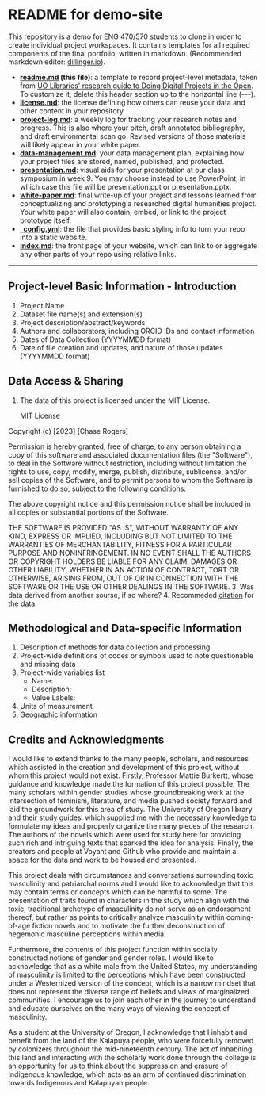 # README for demo-site

This repository is a demo for ENG 470/570 students to clone in order to create individual project workspaces. It contains templates for all required components of the final portfolio, written in markdown. (Recommended markdown editor: [dillinger.io](https://dillinger.io/)). 

- **[readme.md](readme.md) (this file)**: a template to record project-level metadata, taken from [UO Libraries' research guide to Doing Digital Projects in the Open](https://researchguides.uoregon.edu/doingdigitalprojectsintheopen/workshop2). To customize it, delete this header section up to the horizontal line (---).
- **[license.md](license.md)**: the license defining how others can reuse your data and other content in your repository.
- **[project-log.md](project-log.md)**: a weekly log for tracking your research notes and progress. This is also where your pitch, draft annotated bibliography, and draft environmental scan go. Revised versions of those materials will likely appear in your white paper.
- **[data-management.md](data-management-plan.md)**: your data management plan, explaining how your project files are stored, named, published, and protected. 
- **[presentation.md](presentation.md)**: visual aids for your presentation at our class symposium in week 9. You may choose instead to use PowerPoint, in which case this file will be presentation.ppt or presentation.pptx.
- **[white-paper.md](white-paper.md)**: final write-up of your project and lessons learned from conceptualizing and prototyping a researched digital humanities project. Your white paper will also contain, embed, or link to the project prototype itself.
- **[_config.yml](_config.yml)**: the file that provides basic styling info to turn your repo into a static website. 
- **[index.md](index.md)**: the front page of your website, which can link to or aggregate any other parts of your repo using relative links.  

---

## Project-level Basic Information - Introduction 

1. Project Name
2. Dataset file name(s) and extension(s)
3. Project description/abstract/keywords
4. Authors and collaborators, including ORCID IDs and contact information
5. Dates of Data Collection (YYYYMMDD format)
6. Date of file creation and updates, and nature of those updates (YYYYMMDD format)

## Data Access & Sharing
1. The data of this project is licensed under the MIT License.

    MIT License

Copyright (c) [2023] [Chase Rogers]

Permission is hereby granted, free of charge, to any person obtaining a copy
of this software and associated documentation files (the "Software"), to deal
in the Software without restriction, including without limitation the rights
to use, copy, modify, merge, publish, distribute, sublicense, and/or sell
copies of the Software, and to permit persons to whom the Software is
furnished to do so, subject to the following conditions:

The above copyright notice and this permission notice shall be included in all
copies or substantial portions of the Software.

THE SOFTWARE IS PROVIDED "AS IS", WITHOUT WARRANTY OF ANY KIND, EXPRESS OR
IMPLIED, INCLUDING BUT NOT LIMITED TO THE WARRANTIES OF MERCHANTABILITY,
FITNESS FOR A PARTICULAR PURPOSE AND NONINFRINGEMENT. IN NO EVENT SHALL THE
AUTHORS OR COPYRIGHT HOLDERS BE LIABLE FOR ANY CLAIM, DAMAGES OR OTHER
LIABILITY, WHETHER IN AN ACTION OF CONTRACT, TORT OR OTHERWISE, ARISING FROM,
OUT OF OR IN CONNECTION WITH THE SOFTWARE OR THE USE OR OTHER DEALINGS IN THE
SOFTWARE.
3. Was data derived from another sourse, if so where?
4. Recommeded [citation](https://guides.lib.umich.edu/c.php?g=439304&p=2993299) for the data

## Methodological and Data-specific Information
1. Description of methods for data collection and processing
2. Project-wide definitions of codes or symbols used to note questionable and missing data 
3. Project-wide variables list
    - Name:
    - Description:
    - Value Labels:
4. Units of measurement
6. Geographic information

## Credits and Acknowledgments

I would like to extend thanks to the many people, scholars, and resources which assisted in the creation and development of this project, without whom this project would not exist. Firstly, Professor Mattie Burkertt, whose guidance and knowledge made the formation of this project possible. The many scholars within gender studies whose groundbreaking work at the intersection of feminism, literature, and media pushed society forward and laid the groundwork for this area of study. The University of Oregon library and their study guides, which supplied me with the necessary knowledge to formulate my ideas and properly organize the many pieces of the research. The authors of the novels which were used for study here for providing such rich and intriguing texts that sparked the idea for analysis. Finally, the creators and people at Voyant and Github who provide and maintain a space for the data and work to be housed and presented.

This project deals with circumstances and conversations surrounding toxic masculinity and patriarchal norms and I would like to acknowledge that this may contain terms or concepts which can be harmful to some. The presentation of traits found in characters in the study which align with the toxic, traditional archetype of masculinity do not serve as an endorsement thereof, but rather as points to critically analyze masculinity within coming-of-age fiction novels and to motivate the further deconstruction of hegemonic masculine perceptions within media.

Furthermore, the contents of this project function within socially constructed notions of gender and gender roles. I would like to acknowledge that as a white male from the United States, my understanding of masculinity is limited to the perceptions which have been constructed under a Westernized version of the concept, which is a narrow mindset that does not represent the diverse range of beliefs and views of marginalized communities. I encourage us to join each other in the journey to understand and educate ourselves on the many ways of viewing the concept of masculinity.

As a student at the University of Oregon, I acknowledge that I inhabit and benefit from the land of the Kalapuya people, who were forcefully removed by colonizers throughout the mid-nineteenth century. The act of inhabiting this land and interacting with the scholarly work done through the college is an opportunity for us to think about the suppression and erasure of Indigenous knowledge, which acts as an arm of continued discrimination towards Indigenous and Kalapuyan people.


